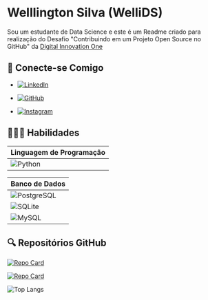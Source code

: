 
# Welllington Silva (WelliDS)

Sou um estudante de Data Science e este é um Readme criado para realização do Desafio "Contribuindo em um Projeto Open Source no GitHub" da [Digital Innovation One](https://www.dio.me/)

## 📲 Conecte-se Comigo
 - 	 [![LinkedIn](https://img.shields.io/badge/LinkedIn-0077B5?style=for-the-badge&logo=linkedin&logoColor=white)](https://www.linkedin.com/in/wellingtonsilvaantonio/)

 - [![GitHub](https://img.shields.io/badge/GitHub-100000?style=for-the-badge&logo=github&logoColor=white)](https://github.com/WelliDS)

 - [![Instagram](https://img.shields.io/badge/-Instagram-%23E4405F?style=for-the-badge&logo=instagram&logoColor=white)](https://www.instagram.com/swellington11/)


## 👨🏿‍💻 Habilidades

| Linguagem de Programação | 
|-------|
| ![Python](https://img.shields.io/badge/python-3670A0?style=for-the-badge&logo=python&logoColor=ffdd54)

| Banco de Dados | 
|-------|
|![PostgreSQL](https://img.shields.io/badge/PostgreSQL-000?style=for-the-badge&logo=postgresql)
|![SQLite](https://img.shields.io/badge/SQLite-000?style=for-the-badge&logo=sqlite&logoColor=07405E)
|![MySQL](https://img.shields.io/badge/MySQL-00000F?style=for-the-badge&logo=mysql&logoColor=white)

## 🔍 Repositórios GitHub


[![Repo Card](https://github-readme-stats.vercel.app/api/pin/?username=WelliDS&repo=Fome_Zero&bg_color=000&border_color=30A3DC&show_icons=true&icon_color=30A3DC&title_color=E94D5F&text_color=FFF)](https://github.com/WelliDS/Fome_Zero)

[![Repo Card](https://github-readme-stats.vercel.app/api/pin/?username=WelliDS&repo=curry_company_project&bg_color=000&border_color=30A3DC&show_icons=true&icon_color=30A3DC&title_color=E94D5F&text_color=FFF)](https://github.com/WelliDS/curry_company_project)



 ![Top Langs](https://github-readme-stats-git-masterrstaa-rickstaa.vercel.app/api/top-langs/?username=WelliDS&layout=compact&bg_color=000&border_color=30A3DC&title_color=E94D5F&text_color=FFF)